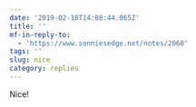 ```yaml
---
date: '2019-02-18T14:08:44.065Z'
title: ''
mf-in-reply-to:
  - 'https://www.sonniesedge.net/notes/2068'
tags: ''
slug: nice
category: replies
---
```

Nice!

